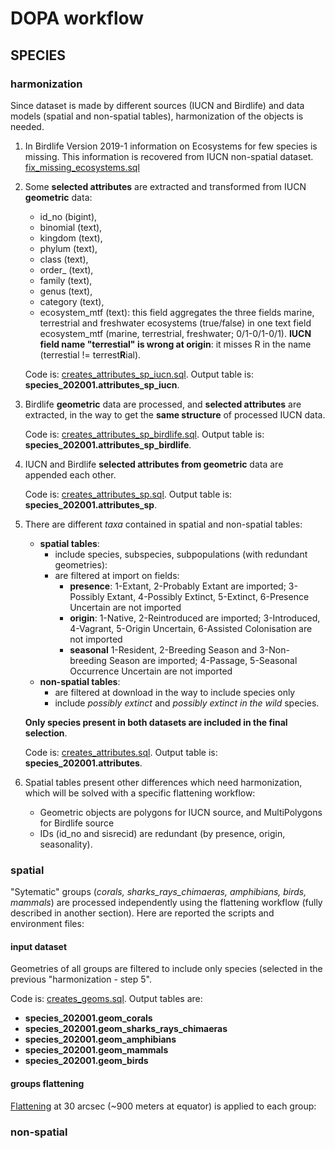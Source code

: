 # DOPA workflow

## SPECIES

### harmonization

Since dataset is made by different sources (IUCN and Birdlife) and data models (spatial and non-spatial tables), harmonization of the objects is needed.

1.  In Birdlife Version 2019-1 information on Ecosystems for few species is missing. This information is recovered from IUCN non-spatial dataset. [fix_missing_ecosystems.sql](./species_2020/fix_missing_ecosystems.sql)
2.  Some **selected attributes** are extracted and transformed from IUCN **geometric** data:
    +  id_no (bigint),
    +  binomial (text),
    +  kingdom (text),
    +  phylum (text),
    +  class (text),
    +  order_ (text),
    +  family (text),
    +  genus (text),
    +  category (text),
    +  ecosystem_mtf (text): this field aggregates the three fields marine, terrestrial and freshwater ecosystems (true/false) in one text field ecosystem_mtf (marine, terrestrial, freshwater; 0/1-0/1-0/1). **IUCN field name "terrestial" is wrong at origin**: it misses R in the name (terrestial != terrest**R**ial).

    Code is: [creates_attributes_sp_iucn.sql](./species_2020/creates_attributes_sp_iucn.sql).
    Output table is: **species_202001.attributes_sp_iucn**.


3.  Birdlife **geometric** data are processed, and **selected attributes** are extracted, in the way to get the **same structure** of processed IUCN data. 

    Code is: [creates_attributes_sp_birdlife.sql](./species_2020/creates_attributes_sp_birdlife.sql).
    Output table is: **species_202001.attributes_sp_birdlife**.

4.  IUCN and Birdlife **selected attributes from geometric** data are appended each other.

    Code is: [creates_attributes_sp.sql](./species_2020/creates_attributes_sp.sql).
    Output table is: **species_202001.attributes_sp**.
 
5.  There are different _taxa_ contained in spatial and non-spatial tables:
	+  **spatial tables**:
	   +  include species, subspecies, subpopulations (with redundant geometries):
	   +  are filtered at import on fields:
	      +  **presence**: 1-Extant, 2-Probably Extant are imported; 3-Possibly Extant, 4-Possibly Extinct, 5-Extinct, 6-Presence Uncertain are not imported
	      +  **origin**: 1-Native, 2-Reintroduced are imported; 3-Introduced, 4-Vagrant, 5-Origin Uncertain, 6-Assisted Colonisation are not imported
	      +  **seasonal** 1-Resident, 2-Breeding Season and 3-Non-breeding Season are imported; 4-Passage, 5-Seasonal Occurrence Uncertain are not imported
	+  **non-spatial tables**:
	   +  are filtered at download in the way to include species only
	   +  include _possibly extinct_ and _possibly extinct in the wild_ species.
	
	**Only species present in both datasets are included in the final selection**.
	
	Code is: [creates_attributes.sql](./species_2020/creates_attributes.sql).
    Output table is: **species_202001.attributes**.

6.  Spatial tables present other differences which need harmonization, which will be solved with a specific flattening workflow: 
    +  Geometric objects are polygons for IUCN source, and MultiPolygons for Birdlife source
    +  IDs (id_no and sisrecid) are redundant (by presence, origin, seasonality).

### spatial

"Sytematic" groups (_corals, sharks_rays_chimaeras, amphibians, birds, mammals_) are processed independently using the flattening workflow (fully described in another section).
Here are reported the scripts and environment files:

#### input dataset

Geometries of all groups are filtered to include only species (selected in the previous "harmonization - step 5".

Code is: [creates_geoms.sql](./species_2020/creates_geoms.sql).
Output tables are:

+  **species_202001.geom_corals**
+  **species_202001.geom_sharks_rays_chimaeras**
+  **species_202001.geom_amphibians**
+  **species_202001.geom_mammals**
+  **species_202001.geom_birds**

#### groups flattening

[Flattening](../../flattening/) at 30 arcsec (~900 meters at equator) is applied to each group:



### non-spatial
